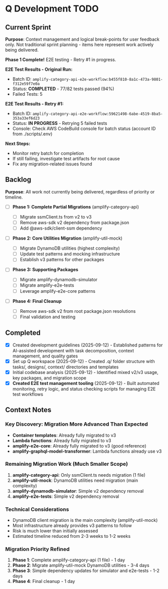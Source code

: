 # Q Development TODO

## Current Sprint

**Purpose**: Context management and logical break-points for user feedback only.
Not traditional sprint planning - items here represent work actively being delivered.

**Phase 1 Complete!** E2E testing - Retry #1 in progress.

**E2E Test Results - Original Run:**

- Batch ID: `amplify-category-api-e2e-workflow:b455f810-8a1c-473a-9801-f312e59f7e0a`
- Status: **COMPLETED** - 77/82 tests passed (94%)
- Failed Tests: 5

**E2E Test Results - Retry #1:**

- Batch ID: `amplify-category-api-e2e-workflow:59621498-6abe-4519-8ba5-353a33ef6d23`
- Status: **IN PROGRESS** - Retrying 5 failed tests
- Console: Check AWS CodeBuild console for batch status (account ID from ./scripts/.env)

**Next Steps:**

- Monitor retry batch for completion
- If still failing, investigate test artifacts for root cause
- Fix any migration-related issues found

## Backlog

**Purpose**: All work not currently being delivered, regardless of priority or timeline.

- [ ] **Phase 1: Complete Partial Migrations** (amplify-category-api)

  - [ ] Migrate ssmClient.ts from v2 to v3
  - [ ] Remove aws-sdk v2 dependency from package.json
  - [ ] Add @aws-sdk/client-ssm dependency

- [ ] **Phase 2: Core Utilities Migration** (amplify-util-mock)

  - [ ] Migrate DynamoDB utilities (highest complexity)
  - [ ] Update test patterns and mocking infrastructure
  - [ ] Establish v3 patterns for other packages

- [ ] **Phase 3: Supporting Packages**

  - [ ] Migrate amplify-dynamodb-simulator
  - [ ] Migrate amplify-e2e-tests
  - [ ] Leverage amplify-e2e-core patterns

- [ ] **Phase 4: Final Cleanup**
  - [ ] Remove aws-sdk v2 from root package.json resolutions
  - [ ] Final validation and testing

## Completed

- [x] Created development guidelines (2025-09-12) - Established patterns for AI-assisted development with task decomposition, context management, and quality gates
- [x] Set up Q workspace (2025-09-12) - Created .q/ folder structure with tasks/, designs/, context/ directories and templates
- [x] Initial codebase analysis (2025-09-12) - Identified mixed v2/v3 usage, key packages, and migration scope
- [x] **Created E2E test management tooling** (2025-09-12) - Built automated monitoring, retry logic, and status checking scripts for managing E2E test workflows

## Context Notes

### Key Discovery: Migration More Advanced Than Expected

- **Container templates**: Already fully migrated to v3
- **Lambda functions**: Already fully migrated to v3
- **amplify-e2e-core**: Already fully migrated to v3 (good reference)
- **amplify-graphql-model-transformer**: Lambda functions already use v3

### Remaining Migration Work (Much Smaller Scope)

1. **amplify-category-api**: Only ssmClient.ts needs migration (1 file)
2. **amplify-util-mock**: DynamoDB utilities need migration (main complexity)
3. **amplify-dynamodb-simulator**: Simple v2 dependency removal
4. **amplify-e2e-tests**: Simple v2 dependency removal

### Technical Considerations

- DynamoDB client migration is the main complexity (amplify-util-mock)
- Most infrastructure already provides v3 patterns to follow
- Risk is much lower than initially assessed
- Estimated timeline reduced from 2-3 weeks to 1-2 weeks

### Migration Priority Refined

1. **Phase 1**: Complete amplify-category-api (1 file) - 1 day
2. **Phase 2**: Migrate amplify-util-mock DynamoDB utilities - 3-4 days
3. **Phase 3**: Simple dependency updates for simulator and e2e-tests - 1-2 days
4. **Phase 4**: Final cleanup - 1 day
